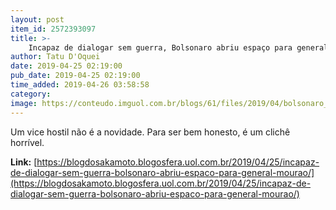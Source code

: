 ```yaml
---
layout: post
item_id: 2572393097
title: >-
    Incapaz de dialogar sem guerra, Bolsonaro abriu espaço para general Mourão
author: Tatu D'Oquei
date: 2019-04-25 02:19:00
pub_date: 2019-04-25 02:19:00
time_added: 2019-04-26 03:58:58
category: 
image: https://conteudo.imguol.com.br/blogs/61/files/2019/04/bolsonaro_mourao-615x300.jpg
---
```


Um vice hostil não é a novidade. Para ser bem honesto, é um clichê horrível.

**Link:** [https://blogdosakamoto.blogosfera.uol.com.br/2019/04/25/incapaz-de-dialogar-sem-guerra-bolsonaro-abriu-espaco-para-general-mourao/](https://blogdosakamoto.blogosfera.uol.com.br/2019/04/25/incapaz-de-dialogar-sem-guerra-bolsonaro-abriu-espaco-para-general-mourao/)

